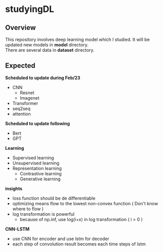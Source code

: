 # studyingDL

## Overview
  This repository involves deep learning model which I studied. It will be updated new models in **model** directory.   
  There are several data in **dataset** directory.
  
  
## Expected  
  **Scheduled to update during Feb/23**
  * CNN
    * Resnet
    * Imagenet
  * Transformer
  * seq2seq
  * attention 
  
 
**Scheduled to update following**
  * Bert
  * GPT

**Learning**
  * Supervised learning
  * Unsupervised learning  
  * Representation learning
    * Contrastive learning
    * Generative learning

**insights**
  * loss function should be de differentiable
  * optimizing means flow to the lowest non-convex function ( Don't know where to flow )
  * log transformation is powerful
    * because of np.inf, use log(i+x) in log transformation ( i > 0 )
    
**CNN-LSTM**
  * use CNN for encoder and use lstm for decoder
  * each step of convolution result becomes each time steps of lstm
